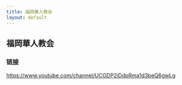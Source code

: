 ```yaml
---
title: 福岡華人教会
layout: default
---
```


## 福岡華人教会

 

### 链接

https://www.youtube.com/channel/UCGDP2iDdpRma1d3beQ6gwLg